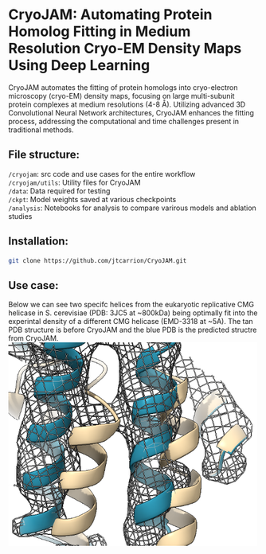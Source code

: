# CryoJAM: Automating Protein Homolog Fitting in Medium Resolution Cryo-EM Density Maps Using Deep Learning

CryoJAM automates the fitting of protein homologs into cryo-electron microscopy (cryo-EM) density maps, focusing on large multi-subunit protein complexes at medium resolutions (4-8 Å). Utilizing advanced 3D Convolutional Neural Network architectures, CryoJAM enhances the fitting process, addressing the computational and time challenges present in traditional methods.

## File structure:
`/cryojam`: src code and use cases for the entire workflow  
`/cryojam/utils`: Utility files for CryoJAM  
`/data`: Data required for testing  
`/ckpt`: Model weights saved at various checkpoints  
`/analysis`: Notebooks for analysis to compare varirous models and ablation studies  

## Installation:
```sh
git clone https://github.com/jtcarrion/CryoJAM.git
```

## Use case:
Below we can see two specifc helices from the eukaryotic replicative CMG helicase in S. cerevisiae (PDB: 3JC5 at ~800kDa) being optimally fit into the experintal density of a different CMG helicase (EMD-3318 at ~5A). The tan PDB structure is before CryoJAM and the blue PDB is the predicted structre from CryoJAM.  
<img src="nice_fit.png" width="500"/>
